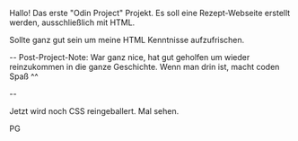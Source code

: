 Hallo! Das erste "Odin Project" Projekt.
Es soll eine Rezept-Webseite erstellt werden, ausschließlich mit HTML.

Sollte ganz gut sein um meine HTML Kenntnisse aufzufrischen.

-- 
Post-Project-Note: War ganz nice, hat gut geholfen um wieder reinzukommen in die ganze Geschichte. Wenn man drin ist, macht coden Spaß ^^

--

Jetzt wird noch CSS reingeballert. Mal sehen.

PG